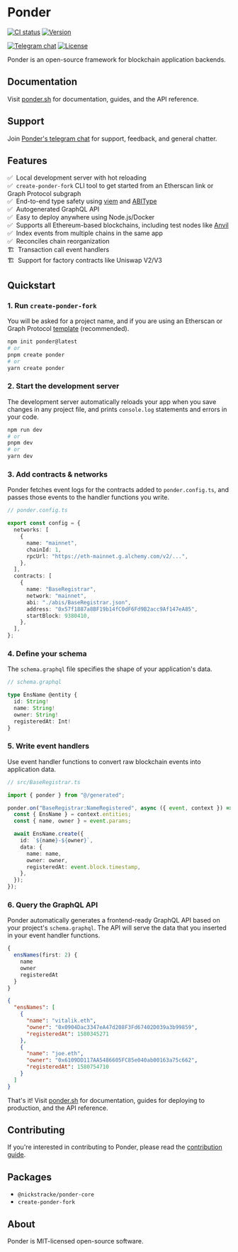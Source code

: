 # Ponder

[![CI status][ci-badge]][ci-url]
[![Version][version-badge]][version-url]

[![Telegram chat][tg-badge]][tg-url]
[![License][license-badge]][license-url]

Ponder is an open-source framework for blockchain application backends.

## Documentation

Visit [ponder.sh](https://ponder.sh) for documentation, guides, and the API reference.

## Support

Join [Ponder's telegram chat](https://t.me/ponder_sh) for support, feedback, and general chatter.

## Features

✅ &nbsp;Local development server with hot reloading<br/>
✅ &nbsp;`create-ponder-fork` CLI tool to get started from an Etherscan link or Graph Protocol subgraph<br/>
✅ &nbsp;End-to-end type safety using [viem](https://viem.sh) and [ABIType](https://github.com/wagmi-dev/abitype)<br/>
✅ &nbsp;Autogenerated GraphQL API<br/>
✅ &nbsp;Easy to deploy anywhere using Node.js/Docker<br/>
✅ &nbsp;Supports all Ethereum-based blockchains, including test nodes like [Anvil](https://book.getfoundry.sh/anvil)<br/>
✅ &nbsp;Index events from multiple chains in the same app<br/>
✅ &nbsp;Reconciles chain reorganization<br/>
🏗️ &nbsp;Transaction call event handlers<br/>
🏗️ &nbsp;Support for factory contracts like Uniswap V2/V3<br/>

## Quickstart

### 1. Run `create-ponder-fork`

You will be asked for a project name, and if you are using an Etherscan or Graph Protocol [template](https://ponder.sh/api-reference/create-ponder-fork) (recommended).

```bash
npm init ponder@latest
# or
pnpm create ponder
# or
yarn create ponder
```

### 2. Start the development server

The development server automatically reloads your app when you save changes in any project file, and prints `console.log` statements and errors in your code.

```bash
npm run dev
# or
pnpm dev
# or
yarn dev
```

### 3. Add contracts & networks

Ponder fetches event logs for the contracts added to `ponder.config.ts`, and passes those events to the handler functions you write.

```ts
// ponder.config.ts

export const config = {
  networks: [
    {
      name: "mainnet",
      chainId: 1,
      rpcUrl: "https://eth-mainnet.g.alchemy.com/v2/...",
    },
  ],
  contracts: [
    {
      name: "BaseRegistrar",
      network: "mainnet",
      abi: "./abis/BaseRegistrar.json",
      address: "0x57f1887a8BF19b14fC0dF6Fd9B2acc9Af147eA85",
      startBlock: 9380410,
    },
  ],
};
```

### 4. Define your schema

The `schema.graphql` file specifies the shape of your application's data.

```ts
// schema.graphql

type EnsName @entity {
  id: String!
  name: String!
  owner: String!
  registeredAt: Int!
}
```

### 5. Write event handlers

Use event handler functions to convert raw blockchain events into application data.

```ts
// src/BaseRegistrar.ts

import { ponder } from "@/generated";

ponder.on("BaseRegistrar:NameRegistered", async ({ event, context }) => {
  const { EnsName } = context.entities;
  const { name, owner } = event.params;

  await EnsName.create({
    id: `${name}-${owner}`,
    data: {
      name: name,
      owner: owner,
      registeredAt: event.block.timestamp,
    },
  });
});
```

### 6. Query the GraphQL API

Ponder automatically generates a frontend-ready GraphQL API based on your project's `schema.graphql`. The API will serve the data that you inserted in your event handler functions.

```ts
{
  ensNames(first: 2) {
    name
    owner
    registeredAt
  }
}
```

```json
{
  "ensNames": [
    {
      "name": "vitalik.eth",
      "owner": "0x0904Dac3347eA47d208F3Fd67402D039a3b99859",
      "registeredAt": 1580345271
    },
    {
      "name": "joe.eth",
      "owner": "0x6109DD117AA5486605FC85e040ab00163a75c662",
      "registeredAt": 1580754710
    }
  ]
}
```

That's it! Visit [ponder.sh](https://ponder.sh) for documentation, guides for deploying to production, and the API reference.

## Contributing

If you're interested in contributing to Ponder, please read the [contribution guide](/.github/CONTRIBUTING.md).

## Packages

- `@nickstracke/ponder-core`
- `create-ponder-fork`

## About

Ponder is MIT-licensed open-source software.

[ci-badge]: https://github.com/0xOlias/ponder/actions/workflows/main.yml/badge.svg
[ci-url]: https://github.com/0xOlias/ponder/actions/workflows/main.yml
[tg-badge]: https://img.shields.io/endpoint?color=neon&logo=telegram&label=Chat&url=https%3A%2F%2Fmogyo.ro%2Fquart-apis%2Ftgmembercount%3Fchat_id%3Dponder_sh
[tg-url]: https://t.me/ponder_sh
[license-badge]: https://img.shields.io/npm/l/@nickstracke/ponder-core?label=License
[license-url]: https://github.com/0xOlias/ponder/blob/main/LICENSE
[version-badge]: https://img.shields.io/npm/v/@nickstracke/ponder-core
[version-url]: https://github.com/0xOlias/ponder/releases

